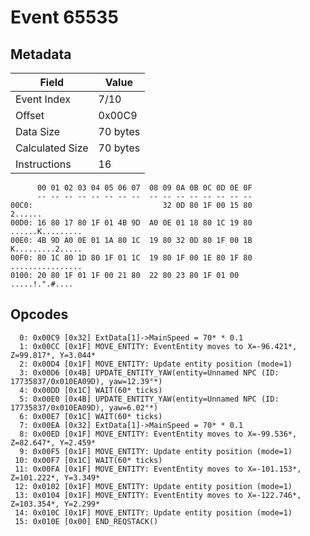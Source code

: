 # Event 65535

## Metadata

| Field           | Value    |
|-----------------|----------|
| Event Index     | 7/10     |
| Offset          | 0x00C9   |
| Data Size       | 70 bytes |
| Calculated Size | 70 bytes |
| Instructions    | 16       |

```
      00 01 02 03 04 05 06 07  08 09 0A 0B 0C 0D 0E 0F
      -- -- -- -- -- -- -- --  -- -- -- -- -- -- -- --
00C0:                             32 0D 80 1F 00 15 80           2......
00D0: 16 80 17 80 1F 01 4B 9D  A0 0E 01 18 80 1C 19 80  ......K.........
00E0: 4B 9D A0 0E 01 1A 80 1C  19 80 32 0D 80 1F 00 1B  K.........2.....
00F0: 80 1C 80 1D 80 1F 01 1C  19 80 1F 00 1E 80 1F 80  ................
0100: 20 80 1F 01 1F 00 21 80  22 80 23 80 1F 01 00      .....!.".#.... 
```

## Opcodes

```
  0: 0x00C9 [0x32] ExtData[1]->MainSpeed = 70* * 0.1
  1: 0x00CC [0x1F] MOVE_ENTITY: EventEntity moves to X=-96.421*, Z=99.817*, Y=3.044*
  2: 0x00D4 [0x1F] MOVE_ENTITY: Update entity position (mode=1)
  3: 0x00D6 [0x4B] UPDATE_ENTITY_YAW(entity=Unnamed NPC (ID: 17735837/0x010EA09D), yaw=12.39°*)
  4: 0x00DD [0x1C] WAIT(60* ticks)
  5: 0x00E0 [0x4B] UPDATE_ENTITY_YAW(entity=Unnamed NPC (ID: 17735837/0x010EA09D), yaw=6.02°*)
  6: 0x00E7 [0x1C] WAIT(60* ticks)
  7: 0x00EA [0x32] ExtData[1]->MainSpeed = 70* * 0.1
  8: 0x00ED [0x1F] MOVE_ENTITY: EventEntity moves to X=-99.536*, Z=82.647*, Y=2.459*
  9: 0x00F5 [0x1F] MOVE_ENTITY: Update entity position (mode=1)
 10: 0x00F7 [0x1C] WAIT(60* ticks)
 11: 0x00FA [0x1F] MOVE_ENTITY: EventEntity moves to X=-101.153*, Z=101.222*, Y=3.349*
 12: 0x0102 [0x1F] MOVE_ENTITY: Update entity position (mode=1)
 13: 0x0104 [0x1F] MOVE_ENTITY: EventEntity moves to X=-122.746*, Z=103.354*, Y=2.299*
 14: 0x010C [0x1F] MOVE_ENTITY: Update entity position (mode=1)
 15: 0x010E [0x00] END_REQSTACK()
```
